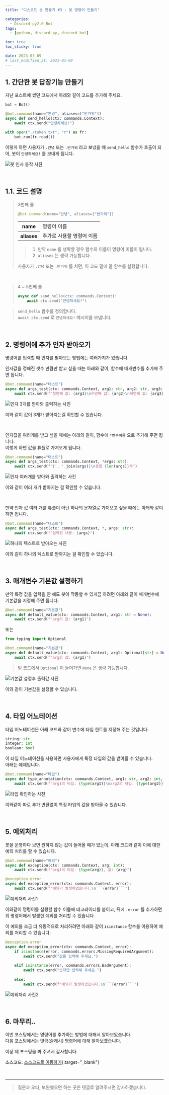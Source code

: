 ```yaml
---
title: "디스코드 봇 만들기 #3 - 봇 명령어 만들기"

categories:
  - Discord-py2.0_Bot
tags:
  - [python, discord-py, discord bot]

toc: true
toc_sticky: true

date: 2023-03-09
# last_modified_at: 2023-03-09
---
```


## 1. 간단한 봇 답장기능 만들기

지난 포스트에 썼던 코드에서 아래와 같이 코드를 추가해 주세요.

```py
bot = Bot()

@bot.command(name="안녕", aliases=["반가워"])
async def send_hello(ctx: commands.Context):
    await ctx.send("안녕하세요!")

with open("./token.txt", "r") as fr:
    bot.run(fr.read())
```

이렇게 하면 사용자가 `.안녕` 또는 `.반가워` 라고 보냈을 때 `send_hello` 함수가 호출이 되어, 봇이 `안녕하세요!` 를 보내게 됩니다.

![봇 인사 동작 사진](/assets/img/Discord-py_Bot/2023-03-08-discord-py_bot_3/1.1.png)

<br>

## 1.1. 코드 설명

> 3번째 줄
> 
> ```py
> @bot.command(name="안녕", aliases=["반가워"])
> ```
> 
> <table>
>   <tr>
>     <th> name </th>
>     <td> 명령어 이름 </td>
>   </tr>
>   <tr>
>     <th> aliases </th>
>     <td> 추가로 사용할 명령어 이름 </td>
>   </tr>
> </table>
> 
> >1. 만약 `name` 를 생략할 경우 함수의 이름이 명령어 이름이 됩니다.<br>
> >2. `aliases` 는 생략 가능합니다.
> 
> 사용자가 `.안녕` 또는 `.반가워` 를 치면, 이 코드 밑에 올 함수를 실행합니다.

<br>

> 4 ~ 5번째 줄
> 
> ```py
> async def send_hello(ctx: commands.Context):
>     await ctx.send("안녕하세요!")
> ```
> 
<!-- > <table>
>   <tr>
>     <th> ctx </th>
>     <td> 여러가지 정보를 가지고 있는 변수 </td>
>   </tr>
> </table> -->
> 
> `send_hello` 함수를 정의합니다.<br>
> `await ctx.send` 로 `안녕하세요!` 메시지를 보냅니다.

<br>

## 2. 명령어에 추가 인자 받아오기

명령어를 입력할 때 인자를 받아오는 방법에는 여러가지가 있습니다.

인자값을 정해진 갯수 만큼만 받고 싶을 때는 아래와 같이, 함수에 매개변수를 추가해 주면 됩니다.

```py
@bot.command(name="테스트")
async def args_test(ctx: commands.Context, arg1: str, arg2: str, arg3: str):
    await ctx.send(f"첫번째 값: {arg1}\n두번째 값: {arg2}\n세번째 값: {arg3}")
```

![인자 3개를 받아와 출력하는 사진](/assets/img/Discord-py_Bot/2023-03-08-discord-py_bot_3/2.1.png)

이와 같이 값이 3개가 받아지는걸 확인할 수 있습니다.

<br>

인자값을 여러개를 받고 싶을 때에는 아래와 같이, 함수에 `*변수이름` 으로 추가해 주면 됩니다.<br>
이렇게 하면 값을 튜플로 가져오게 됩니다.

```py
@bot.command(name="테스트")
async def args_test(ctx: commands.Context, *args: str):
    await ctx.send(f"{', '.join(args)}\n총합 {len(args)}개")
```

![인자 여러개를 받아와 출력하는 사진](/assets/img/Discord-py_Bot/2023-03-08-discord-py_bot_3/2.2.png)

이와 같이 여러 개가 받아지는 걸 확인할 수 있습니다.

<br>

만약 인자 값 여러 개를 튜플이 아닌 하나의 문자열로 가져오고 싶을 때에는 아래와 같이 하면 됩니다.

```py
@bot.command(name="테스트")
async def args_test(ctx: commands.Context, *, args: str):
    await ctx.send(f"입력된 내용: {args}")
```

![하나의 텍스트로 받아오는 사진](/assets/img/Discord-py_Bot/2023-03-08-discord-py_bot_3/2.3.png)

이와 같이 하나의 텍스트로 받아지는 걸 확인할 수 있습니다.

<br>

## 3. 매개변수 기본값 설정하기

만약 특정 값을 입력을 안 해도 봇이 작동할 수 있게끔 하려면 아래와 같이 매개변수에 기본값을 지정해 주면 됩니다.

```py
@bot.command(name="기본값")
async def default_value(ctx: commands.Context, arg1: str = None):
    await ctx.send(f"arg의 값: {arg1}")
```

또는

```py
from typing import Optional

@bot.command(name="기본값")
async def default_value(ctx: commands.Context, arg1: Optional[str] = None):
    await ctx.send(f"arg의 값: {arg1}")
```
> 밑 코드에서 `Optional` 이 들어가면 `None` 은 생략 가능합니다.

![기본값 설정후 출력값 사진](/assets/img/Discord-py_Bot/2023-03-08-discord-py_bot_3/3.1.png)

이와 같이 기본값을 설정할 수 있습니다.

<br>

## 4. 타입 어노테이션

타입 어노테이션은 아래 코드와 같이 변수에 타입 힌트를 지정해 주는 것입니다.

```py
string: str
integer: int
boolean: bool
```

이 타입 어노테이션을 사용하면 사용자에게 특정 타입의 값을 받아올 수 있습니다.<br>
아래는 예제입니다.

```py
@bot.command(name="타입")
async def type_annotation(ctx: commands.Context, arg1: str, arg2: int, arg3: float):
    await ctx.send(f"arg1의 타입: {type(arg1)}\narg2의 타입: {type(arg2)}\narg3의 타입: {type(arg3)}")
```

![타입 확인하는 사진](/assets/img/Discord-py_Bot/2023-03-08-discord-py_bot_3/4.1.png)

이와같이 따로 추가 변환없이 특정 타입의 값을 받아올 수 있습니다.

<br>

## 5. 예외처리

봇을 운영하다 보면 원하지 않는 값이 들어올 때가 있는데, 아래 코드와 같이 이에 대한 예외 처리를 할 수 있습니다.

```py
@bot.command(name="예외")
async def exception(ctx: commands.Context, arg: int):
    await ctx.send(f"arg1의 타입: {type(arg)}, 값: {arg}")

@exception.error
async def exception_error(ctx: commands.Context, error):
    await ctx.send(f"예외가 발생하였습니다.\n```{error}```")
```

![예외처리 사진1](/assets/img/Discord-py_Bot/2023-03-08-discord-py_bot_3/5.1.png)

이와같이 명령어를 실행할 함수 이름에 데코레이터를 붙이고, 뒤에 `.error` 를 추가하면 위 명령어에서 발생한 예외를 처리할 수 있습니다.

이 예외를 조금 더 유동적으로 처리하려면 아래와 같이 `isinstance` 함수를 이용하여 예외를 처리할 수 있습니다.

```py
@exception.error
async def exception_error(ctx: commands.Context, error):
    if isinstance(error, commands.errors.MissingRequiredArgument):
        await ctx.send("값을 입력해 주세요.")
    
    elif isinstance(error, commands.errors.BadArgument):
        await ctx.send("숫자만 입력해 주세요.")
    
    else:
        await ctx.send(f"예외가 발생하였습니다.\n```{error}```")
```

![예외처리 사진2](/assets/img/Discord-py_Bot/2023-03-08-discord-py_bot_3/5.2.png)

<br>

## 6. 마무리..

이번 포스팅에서는 명령어를 추가하는 방법에 대해서 알아보았습니다.<br>
다음 포스팅에서는 빗금(슬래시) 명령어에 대해 알아보겠습니다.

이상 제 포스팅을 봐 주셔서 감사합니다.

소스코드: [소스코드로 이동하기](https://github.com/gudtldn/discord-bot_tutorial/tree/discord-bot_tutorial_3 "소스코드로 이동"){:target="_blank"}

<br>

---

> 질문과 오타, 보완했으면 하는 곳은 댓글로 알려주시면 감사하겠습니다.